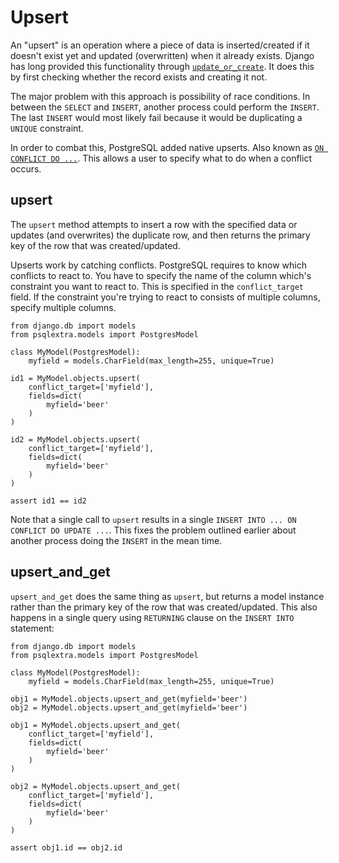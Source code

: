 # Upsert
An "upsert" is an operation where a piece of data is inserted/created if it doesn't exist yet and updated (overwritten) when it already exists. Django has long provided this functionality through [`update_or_create`](https://docs.djangoproject.com/en/1.10/ref/models/querysets/#update-or-create). It does this by first checking whether the record exists and creating it not.

The major problem with this approach is possibility of race conditions. In between the `SELECT` and `INSERT`, another process could perform the `INSERT`. The last `INSERT` would most likely fail because it would be duplicating a `UNIQUE` constraint.

In order to combat this, PostgreSQL added native upserts. Also known as [`ON CONFLICT DO ...`](https://www.postgresql.org/docs/9.5/static/sql-insert.html#SQL-ON-CONFLICT). This allows a user to specify what to do when a conflict occurs.


## upsert
The `upsert` method attempts to insert a row with the specified data or updates (and overwrites) the duplicate row, and then returns the primary key of the row that was created/updated.

Upserts work by catching conflicts. PostgreSQL requires to know which conflicts to react to. You have to specify the name of the column which's constraint you want to react to. This is specified in the `conflict_target` field. If the constraint you're trying to react to consists of multiple columns, specify multiple columns.

    from django.db import models
    from psqlextra.models import PostgresModel

    class MyModel(PostgresModel):
        myfield = models.CharField(max_length=255, unique=True)

    id1 = MyModel.objects.upsert(
        conflict_target=['myfield'],
        fields=dict(
            myfield='beer'
        )
    )

    id2 = MyModel.objects.upsert(
        conflict_target=['myfield'],
        fields=dict(
            myfield='beer'
        )
    )

    assert id1 == id2

Note that a single call to `upsert` results in a single `INSERT INTO ... ON CONFLICT DO UPDATE ...`. This fixes the problem outlined earlier about another process doing the `INSERT` in the mean time.

## upsert_and_get
`upsert_and_get` does the same thing as `upsert`, but returns a model instance rather than the primary key of the row that was created/updated. This also happens in a single query using `RETURNING` clause on the `INSERT INTO` statement:

    from django.db import models
    from psqlextra.models import PostgresModel

    class MyModel(PostgresModel):
        myfield = models.CharField(max_length=255, unique=True)

    obj1 = MyModel.objects.upsert_and_get(myfield='beer')
    obj2 = MyModel.objects.upsert_and_get(myfield='beer')

    obj1 = MyModel.objects.upsert_and_get(
        conflict_target=['myfield'],
        fields=dict(
            myfield='beer'
        )
    )

    obj2 = MyModel.objects.upsert_and_get(
        conflict_target=['myfield'],
        fields=dict(
            myfield='beer'
        )
    )

    assert obj1.id == obj2.id

